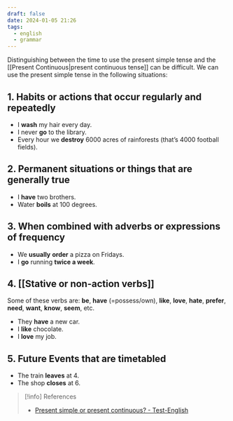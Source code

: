 ```yaml
---
draft: false
date: 2024-01-05 21:26
tags:
  - english
  - grammar
---
```


Distinguishing between the time to use the present simple tense and the [[Present Continuous|present continuous tense]] can be difficult. We can use the present simple tense in the following situations:

## 1. Habits or actions that occur regularly and repeatedly
- I **wash** my hair every day.
- I never **go** to the library.
- Every hour we **destroy** 6000 acres of rainforests (that’s 4000 football fields).

## 2. Permanent situations or things that are generally true
- I **have** two brothers.
- Water **boils** at 100 degrees.

## 3. When combined with adverbs or expressions of frequency
- We **usually** **order** a pizza on Fridays.
- I **go** running **twice a week**.

## 4. [[Stative or non-action verbs]]
Some of these verbs are: **be**, **have** (=possess/own), **like**, **love**, **hate**, **prefer**, **need**, **want**, **know**, **seem**, etc.
- They **have** a new car.
- I **like** chocolate.
- I **love** my job.

## 5. Future Events that are timetabled
- The train **leaves** at 4.
- The shop **closes** at 6.

> [!info] References
> - [Present simple or present continuous? - Test-English](https://test-english.com/grammar-points/a1/present-simple-present-continuous)
